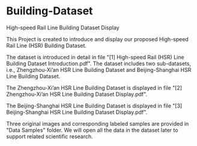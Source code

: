 # Building-Dataset
High-speed Rail Line Building Dataset Display

This Project is created to introduce and display our proposed High-speed Rail Line (HSR) Building Dataset.

The dataset is introduced in detail in file "[1] High-speed Rail (HSR) Line Building Dataset Introduction.pdf". The dataset includes two sub-datasets, i.e., Zhengzhou-Xi’an HSR Line Building Dataset and Beijing-Shanghai HSR Line Building Dataset.

The Zhengzhou-Xi’an HSR Line Building Dataset is displayed in file "[2] Zhengzhou-Xi’an HSR Line Building Dataset Display.pdf".

The Beijing-Shanghai HSR Line Building Dataset is displayed in file "[3] Beijing-Shanghai HSR Line Building Dataset Display.pdf".

Three original images and corresponding labeled samples are provided in "Data Samples" folder. We will open all the data in the dataset later to support related scientific research.
